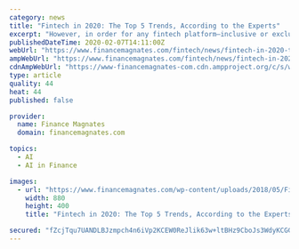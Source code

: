 ```yaml
---
category: news
title: "Fintech in 2020: The Top 5 Trends, According to the Experts"
excerpt: "However, in order for any fintech platform–inclusive or exclusive–to be successful in 2020, most experts agree that “hyper-personalization” is key. Indeed, “customer [data], artificial intelligence (AI), and hyper-personalization will transform the UX on fintech platforms,” said Maarten Verweij, chief executive and founding partner ..."
publishedDateTime: 2020-02-07T14:11:00Z
webUrl: "https://www.financemagnates.com/fintech/news/fintech-in-2020-the-top-5-trends-according-to-the-experts/"
ampWebUrl: "https://www.financemagnates.com/fintech/news/fintech-in-2020-the-top-5-trends-according-to-the-experts/amp/"
cdnAmpWebUrl: "https://www-financemagnates-com.cdn.ampproject.org/c/s/www.financemagnates.com/fintech/news/fintech-in-2020-the-top-5-trends-according-to-the-experts/amp/"
type: article
quality: 44
heat: 44
published: false

provider:
  name: Finance Magnates
  domain: financemagnates.com

topics:
  - AI
  - AI in Finance

images:
  - url: "https://www.financemagnates.com/wp-content/uploads/2018/05/Fintech-880x400.jpg"
    width: 880
    height: 400
    title: "Fintech in 2020: The Top 5 Trends, According to the Experts"

secured: "fZcjTqu7UANDLBJzmpch4n6iVp2KCEW0ReJlik63w+ltBHz9CboJs3WdyKCGGHm0J2Tf+x7UhAmIQUo4tY3ST0Cf38aZ1eF9qLiir6dyT0t7cGkgDM0k/pGGsziHx9Hgf13azyOzxJe3KIsbiGSubfGiHXrffiMFw2iCAK20MU9KMzgREtxMfb4SJNSJmJExwWF+jcut3OACnE0zi7xeJLbyzDw/qawgX/sCOui4YCe92OUMIg1LvTdzuff7snhKsBe3EdvLcDlR62JqyqHCEpSgv3Zi0Te64UZsh4Vpzra7peMJuj9lv1J4PM5TS+a+;0pgpKdryu/X6XCte2RHDsw=="
---
```


